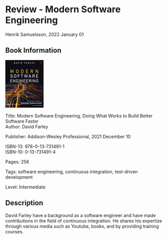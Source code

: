 # Review - Modern Software Engineering

Henrik Samuelsson, 2022 January 01

## Book Information

![Picture of book cover](cover-modern-software-engineering-by-david-farley-120-x-149.jpg)

Title: Modern Software Engineering, Doing What Works to Build Better Software Faster  
Author: David Farley  

Publisher: Addison-Wesley Professional, 2021 December 10  

ISBN-13: 978-0-13-731491-1  
ISBN-10: 0-13-731491-4  

Pages: 256

Tags: software engineering, continuous integration, test-driven development

Level: Intermediate

## Description

David Farley have a background as a software engineer and have made contributions in the field of continuous integration. He shares his expertize through various media such as Youtube, books, and by providing training courses.

